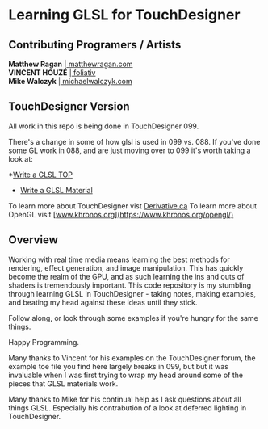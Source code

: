 # Learning GLSL for TouchDesigner #

## Contributing Programers / Artists ##

**Matthew Ragan** |[ matthewragan.com ](http://matthewragan.com)  
**VINCENT HOUZÉ** |[ foliativ ](http://www.foliativ.net/)  
**Mike Walczyk**  |[ michaelwalczyk.com ](http://www.michaelwalczyk.com/)  

## TouchDesigner Version ##

All work in this repo is being done in TouchDesigner 099. 

There's a change in some of how glsl is used in 099 vs. 088. If you've done some GL work in 088, and are just moving over to 099 it's worth taking a look at:  

*[Write a GLSL TOP](https://www.derivative.ca/wiki099/index.php?title=Write_a_GLSL_TOP)
* [Write a GLSL Material](https://www.derivative.ca/wiki099/index.php?title=GLSL_Material_Writing_Guide)

To learn more about TouchDesigner vist [Derivative.ca](http://derivative.ca/)
To learn more about OpenGL visit [www.khronos.org](https://www.khronos.org/opengl/)

## Overview ##

Working with real time media means learning the best methods for rendering, effect generation, and image manipulation. This has quickly become the realm of the GPU, and as such learning the ins and outs of shaders is tremendously important. This code repository is my stumbling through learning GLSL in TouchDesigner - taking notes, making examples, and beating my head against these ideas until they stick.

Follow along, or look through some examples if you're hungry for the same things.

Happy Programming.

Many thanks to Vincent for his examples on the TouchDesigner forum, the example toe file you find here largely breaks in 099, but but it was invaluable when I was first trying to wrap my head around some of the pieces that GLSL materials work.

Many thanks to Mike for his continual help as I ask questions about all things GLSL. Especially his contrabution of a look at deferred lighting in TouchDesigner.